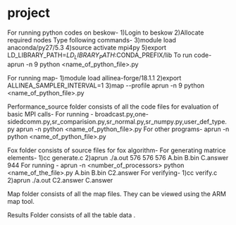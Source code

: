 # project

For running python codes on beskow-
1)Login to beskow
 2)Allocate required nodes
 Type following commands-
 3)module load anaconda/py27/5.3
 4)source activate mpi4py
 5)export LD_LIBRARY_PATH=$LD_LIBRARY_PATH:$CONDA_PREFIX/lib
 To run code-
 aprun -n 9 python <name_of_python_file>.py <arguments>

For running map-
1)module load allinea-forge/18.1.1
2)export ALLINEA_SAMPLER_INTERVAL=1
3)map --profile aprun -n 9 python <name_of_python_file>.py <arguments>

Performance_source folder consists of all the code files for evaluation of basic MPI calls-
For running - broadcast.py,one-sidedcomm.py,sr_comparision.py,sr_normal.py,sr_numpy.py,user_def_type.py
aprun -n <number of processors> python <name_of_python_file>.py <size argument>
For other programs-
aprun -n <number of processors> python <name_of_python_file>.py

Fox folder consists of source files for fox algorithm-
For generating matrice elements-
1)cc generate.c
2)aprun ./a.out 576 576 576 A.bin B.bin C.answer 944
For running -
aprun -n <number_of_processors> python <name_of_the_file>.py A.bin B.bin C2.answer
For verifying-
1)cc verify.c
2)aprun ./a.out C2.answer C.answer

Map folder consists of all the map files. They can be viewed using the ARM map tool.

Results Folder consists of all the table data .

